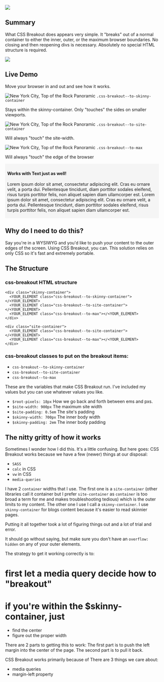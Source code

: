 <img class="css-breakout--to-max" src="/images/css-breakout-game.gif" style="
  max-height: 250px;
  z-index: 0;
  transform: translateZ(0);
">

## Summary

What CSS Breakout does appears very simple. It "breaks" out of a normal container to either the inner, outer, or the maximum browser boundaries. No closing and then reopening divs is necessary. Absolutely no special HTML structure is required.

<img src="/images/css-breakout.gif" class="css-breakout--to-skinny-container">


## Live Demo

Move your browser in and out and see how it works.

<div class="dash-overlay">
  <img class="css-breakout--to-skinny-container" src="/images/NYC_Top_of_the_Rock_Pano-condensed.jpg" alt="New York City, Top of the Rock Panoramic">
  <span class="class-overlay__outer"><span class="class-overlay__inner"><code class="class-overlay">.css-breakout--to-skinny-container</code></span></span>
  <p class="">Stays within the skinny-container. Only "touches" the sides on smaller viewports.</p>
  <img class="css-breakout--to-site-container" src="/images/NYC_Top_of_the_Rock_Pano-condensed.jpg" alt="New York City, Top of the Rock Panoramic">
  <span class="class-overlay__outer"><span class="class-overlay__inner"><code class="class-overlay">.css-breakout--to-site-container</code></span></span>
  <p class="">Will always "touch" the site-width.</p>
  <img class="css-breakout--to-max" src="/images/NYC_Top_of_the_Rock_Pano-condensed.jpg" alt="New York City, Top of the Rock Panoramic">
  <span class="class-overlay__outer"><span class="class-overlay__inner"><code class="class-overlay">.css-breakout--to-max</code></span></span>
  <p class="">Will always "touch" the edge of the browser</p>
  <div class="css-breakout--to-site-container">
    <div style="background:whitesmoke; padding:0.25em 0.5em">
      <h4>Works with Text just as well!</h4>
      <p>Lorem ipsum dolor sit amet, consectetur adipiscing elit. Cras eu ornare velit, a porta dui. Pellentesque tincidunt, diam porttitor sodales eleifend, risus turpis porttitor felis, non aliquet sapien diam ullamcorper est. Lorem ipsum dolor sit amet, consectetur adipiscing elit. Cras eu ornare velit, a porta dui. Pellentesque tincidunt, diam porttitor sodales eleifend, risus turpis porttitor felis, non aliquet sapien diam ullamcorper est.</p>
    </div>
  </div>
</div>

## Why do I need to do this?

Say you're in a WYSIWYG and you'd like to push your content to the outer edges of the screen. Using CSS Breakout, you can. This solution relies on only CSS so it's fast and extremely portable.

## The Structure

### css-breakout HTML structure

    <div class="skinny-container">
      <YOUR_ELEMENT class="css-breakout--to-skinny-container"></<YOUR_ELEMENT>
      <YOUR_ELEMENT class="css-breakout--to-site-container"></<YOUR_ELEMENT>
      <YOUR_ELEMENT class="css-breakout--to-max"></<YOUR_ELEMENT>
    </div>

    <div class="site-container">
      <YOUR_ELEMENT class="css-breakout--to-site-container"></<YOUR_ELEMENT>
      <YOUR_ELEMENT class="css-breakout--to-max"></<YOUR_ELEMENT>
    </div>

### css-breakout classes to put on the breakout items:

 * `css-breakout--to-skinny-container`
 * `css-breakout--to-site-container`
 * `css-breakout--to-max`

These are the variables that make CSS Breakout run. I've included my values but you can use whatever values you like.

* `$root-pixels: 18px` How we go back and forth between ems and pxs.
* `$site-width: 900px` The maximum site width
* `$site-padding: 0.5em` The site's padding
* `$skinny-width: 700px` The inner body width
* `$skinny-padding: 2em` The inner body padding

## The nitty gritty of how it works

Sometimes I wonder how I did this. It's a little confusing. But here goes: CSS Breakout works because we have a few (newer) things at our disposal:

* `SASS`
* `calc` in CSS
* `vw` in CSS
* `media-queries`

I have 2 `container` widths that I use. The first one is a `site-container` (other libraries call it container but I prefer `site-container` as `container` is too broad a term for me and makes troubleshooting tedious) which is the outer limits to my content. The other one I use I call a `skinny-container`. I use `skinny-container` for blogs content because it's easier to read skinnier pages.

Putting it all together took a lot of figuring things out and a lot of trial and error.

It should go without saying, but make sure you don't have an `overflow: hidden` on any of your outer elements.

The strategy to get it working correctly is to:
# first let a media query decide how to "breakout"
# if you're within the $skinny-container, just
* find the center
* figure out the proper width

There are 2 parts to getting this to work: The first part is to push the left margin into the center of the page. The second part is to pull it back.

CSS Breakout works primarily because of There are 3 things we care about:
* media queries
* margin-left property

